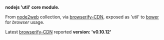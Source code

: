 **nodejs 'util' core module.**

From [node2web](http://github.com/anodynos/node2web) collection,
via [browserify-CDN](http://wzrd.in/),
exposed as 'util' to [bower](http://bower.io) for *browser* usage.

Latest [browserify-CDN](http://wzrd.in/) reported **version: 'v0.10.12'**